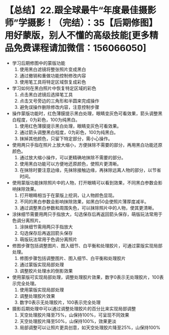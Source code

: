 # 【总结】22.跟全球最牛“年度最佳摄影师”学摄影！（完结）：35【后期修图】用好蒙版，别人不懂的高级技能[更多精品免费课程请加微信：156066050]

-   学习后期修图中的蒙版功能
    1.  使用黑白滤镜将整张照片变成黑白
    2.  通过撤销和重做功能控制修改内容
    3.  使用笔工具将特定区域恢复成彩色
-   学习如何在黑白照片中恢复特定区域的彩色
    1.  点击黑白滤镜后选择笔工具
    2.  点击叉号旁边的三角形和半圆来完成操作
    3.  避免误操作删除修改内容，注意控制步骤
-   操作蒙版功能时，红色薄膜提示黑白处理，眼睛变灰色可看效果，箭头调整黑白程度，0为彩色，100为纯黑白。
    1.  使用红色薄膜提示黑白处理，眼睛变灰色可看效果。
    2.  通过箭头调整黑白程度，0为彩色，100为纯黑白。
    3.  抹掉其他颜色，只留下特定部分，需小心操作。
-   使用两只手指在照片上放大缩小，方便抹除不需要的部分，再用黑白功能还原颜色。
    1.  通过放大缩小操作，可以更精确地抹除不需要的部分。
    2.  使用黑白功能可以方便地还原颜色，使照片更清晰。
    3.  在抹除时要注意边缘，先抹除接触边缘，再抹除远离人物的部分，以节省时间。
-   使用蒙版功能抹除照片中的人物，打开眼睛可以看到效果，不同黑白参数会影响抹除效果。
    1.  打开眼睛相当于在蒙版上挖洞，让人物颜色显现。
    2.  不同的黑白参数会影响抹除效果，如黑白50会使照片薄厚度减半。
    3.  通过调整黑白参数和周围失色，可以抹除照片中的人物，使其更清晰。
-   涂抹细节需要用两只手指放大，勾选保存后再返回箭头保存，萌版玩法常用于色调分离照片。
    1.  涂抹细节需用两只手指放大
    2.  勾选保存后再返回箭头保存
    3.  萌版玩法常用于色调分离照片
-   修图步骤包括调整图片、图入细节、白平衡和处理胶片，可通过蒙版实现局部处理。
    1.  修图步骤包括调整图片、图入细节、白平衡和处理胶片
    2.  通过蒙版实现局部处理
    3.  调整胶片处理水的倒影效果
-   使用蒙版可实现局部处理，调整处理胶片效果，数字0表示无处理胶片，100表示完全处理。
    1.  使用蒙版实现局部处理
    2.  调整处理胶片效果
    3.  数字0表示无处理胶片，100表示完全处理
-   摄影后期处理中可以通过调整处理胶片的百分比来实现局部调整
    1.  天空处理胶片降至75%，山保持100%，可呈现不同效果
    2.  天空处理胶片降至50%，山保持100%，效果更淡
    3.  局部调整可以让照片更具创意，如天空处理胶片降至25%，山保持100%